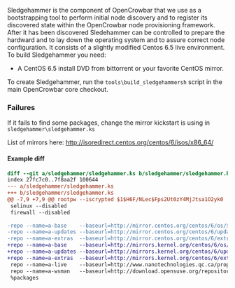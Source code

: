 Sledgehammer is the component of OpenCrowbar that we use as a bootstrapping 
tool to perform initial node discovery and to register its discovered
state within the OpenCrowbar node provisioning framework. After it has been
discovered Sledehammer can be controlled to prepare the hardward and to 
lay down the operating system and to assure correct node configuration.
It consists of a slightly modified Centos 6.5 live environment.  To build
Sledgehammer you need:

  * A CentOS 6.5 install DVD from bittorrent or your favorite CentOS
    mirror. 

To create Sledgehammer, run the `tools\build_sledgehammersh` script in the main
OpenCrowbar core checkout.

### Failures

If it fails to find some packages, change the mirror kickstart is using in `sledgehammer\sledgehammer.ks`

List of mirrors here: http://isoredirect.centos.org/centos/6/isos/x86_64/

#### Example diff

```diff
diff --git a/sledgehammer/sledgehammer.ks b/sledgehammer/sledgehammer.ks
index 27fc7c0..7f8aa2f 100644
--- a/sledgehammer/sledgehammer.ks
+++ b/sledgehammer/sledgehammer.ks
@@ -7,9 +7,9 @@ rootpw --iscrypted $1$H6F/NLec$Fps2Ut0zY4MjJtsa1O2yk0
 selinux --disabled
 firewall --disabled
 
-repo --name=a-base    --baseurl=http://mirror.centos.org/centos/6/os/$basearch
-repo --name=a-updates --baseurl=http://mirror.centos.org/centos/6/updates/$basearch
-repo --name=a-extras  --baseurl=http://mirror.centos.org/centos/6/extras/$basearch
+repo --name=a-base    --baseurl=http://mirrors.kernel.org/centos/6/os/$basearch
+repo --name=a-updates --baseurl=http://mirrors.kernel.org/centos/6/updates/$basearch
+repo --name=a-extras  --baseurl=http://mirrors.kernel.org/centos/6/extras/$basearch
 repo --name=a-live    --baseurl=http://www.nanotechnologies.qc.ca/propos/linux/centos-live/$basearch/live
 repo --name=a-wsman   --baseurl=http://download.opensuse.org/repositories/Openwsman/CentOS_CentOS-6
 %packages
```
